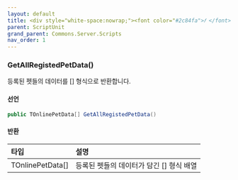 ```yaml
---
layout: default
title: <div style="white-space:nowrap;"><font color="#2c84fa">𝑓 </font>GetAllRegistedPetData</div>
parent: ScriptUnit
grand_parent: Commons.Server.Scripts
nav_order: 1
---
```


<!-- 아래로 편집 -->



### GetAllRegistedPetData()
등록된 펫들의 데이터를 [] 형식으로 반환합니다.

#### 선언
```cs
public TOnlinePetData[] GetAllRegistedPetData()
```

#### 반환

|타입|설명|
|:-|:-|
|TOnlinePetData[]|등록된 펫들의 데이터가 담긴 [] 형식 배열|
